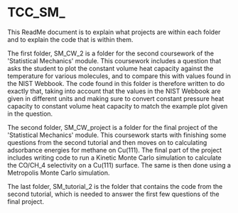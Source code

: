 # TCC_SM_

This ReadMe document is to explain what projects are within each folder and to explain the code that is within them. 

The first folder, SM_CW_2 is a folder for the second coursework of the 'Statistical Mechanics' module. 
This coursework includes a question that asks the student to plot the constant volume heat capacity against the temperature for various molecules, and to compare this with values found in the NIST Webbook. 
The code found in this folder is therefore written to do exactly that, taking into account that the values in the NIST Webbook are given in different units and making sure to convert constant pressure heat capacity to constant volume heat capacity to match the example plot given in the question. 

The second folder, SM_CW_project is a folder for the final project of the 'Statistical Mechanics' module. 
This coursework starts with finishing some questions from the second tutorial and then moves on to calculating adsorbance energies for methane on Cu(111). 
The final part of the project includes writing code to run a Kinetic Monte Carlo simulation to calculate the CO/CH_4 selectivity on a Cu(111) surface. The same is then done using a Metropolis Monte Carlo simulation. 

The last folder, SM_tutorial_2 is the folder that contains the code from the second tutorial, which is needed to answer the first few questions of the final project. 
